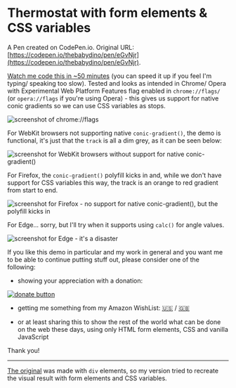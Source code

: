 # Thermostat with form elements & CSS variables

A Pen created on CodePen.io. Original URL: [https://codepen.io/thebabydino/pen/eGvNjr](https://codepen.io/thebabydino/pen/eGvNjr).

[Watch me code this in ~50 minutes](https://www.youtube.com/watch?v=yhwGL1I9LP0) (you can speed it up if you feel I'm typing/ speaking too slow).  Tested and looks as intended in Chrome/ Opera with Experimental Web Platform Features flag enabled in `chrome://flags/` (or `opera://flags` if you're using Opera) - this gives us support for native conic gradients so we can use CSS variables as stops.

![screenshot of chrome://flags](https://pbs.twimg.com/media/DHHFzoSW0AAMaYI.jpg)

For WebKit browsers not supporting native `conic-gradient()`, the demo is functional, it's just that the `track` is all a dim grey, as it can be seen below:

![screenshot for WebKit browsers without support for native conic-gradient()](https://pbs.twimg.com/media/DKrgsViWAAAxOTg.jpg)

For Firefox, the `conic-gradient()` polyfill kicks in and, while we don't have support for CSS variables this way, the track is an orange to red gradient from start to end.

![screenshot for Firefox - no support for native conic-gradient(), but the polyfill kicks in](https://pbs.twimg.com/media/DKrgueJWsAAjTE_.jpg)

For Edge... sorry, but I'll try when it supports using `calc()` for angle values.

![screenshot for Edge - it's a disaster](https://pbs.twimg.com/media/DKrgvadWkAAraqr.jpg)

If you like this demo in particular and my work in general and you want me to be able to continue putting stuff out, please consider one of the following:

* showing your appreciation with a donation: 

[![donate button](https://liberapay.com/assets/widgets/donate.svg)](https://liberapay.com/anatudor/donate)

* getting me something from my Amazon WishList: [🇺🇸](https://www.amazon.com/gp/registry/wishlist/2Y3C4722GXH0I/) / [🇬🇧](https://www.amazon.co.uk/gp/registry/wishlist/2I25W7U0KADSR/)

* or at least sharing this to show the rest of the world what can be done  on the web these days, using only HTML form elements, CSS and vanilla JavaScript


Thank you!

---

[The original](https://codepen.io/simoberny/pres/wrGoZZ) was made with `div` elements, so my version tried to recreate the visual result with form elements and CSS variables.